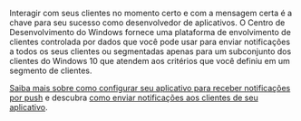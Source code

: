 ﻿Interagir com seus clientes no momento certo e com a mensagem certa é a chave para seu sucesso como desenvolvedor de aplicativos. O Centro de Desenvolvimento do Windows fornece uma plataforma de envolvimento de clientes controlada por dados que você pode usar para enviar notificações a todos os seus clientes ou segmentadas apenas para um subconjunto dos clientes do Windows 10 que atendem aos critérios que você definiu em um segmento de clientes.

[Saiba mais sobre como configurar seu aplicativo para receber notificações por push](https://docs.microsoft.com/windows/uwp/monetize/configure-your-app-to-receive-dev-center-notifications) e descubra [como enviar notificações aos clientes de seu aplicativo](https://docs.microsoft.com/en-us/windows/uwp/publish/send-push-notifications-to-your-apps-customers).
